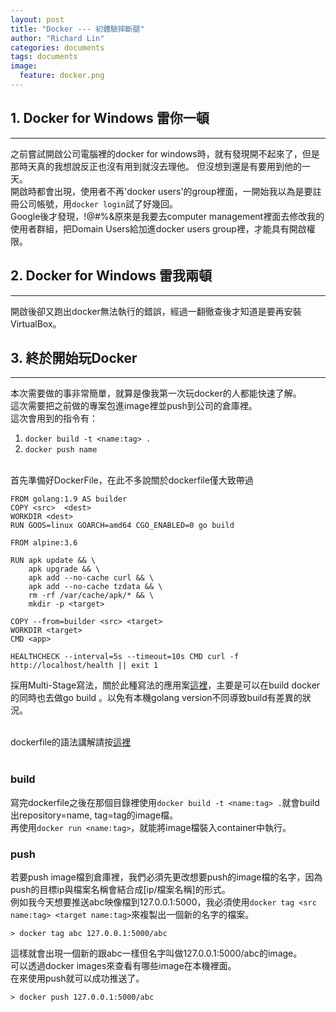 ```yaml
---
layout: post
title: "Docker --- 初體驗摔斷腿"
author: "Richard Lin"
categories: documents
tags: documents
image:
  feature: docker.png
---
```


## 1. Docker for Windows 雷你一頓
* * *
之前嘗試開啟公司電腦裡的docker for windows時，就有發現開不起來了，但是那時天真的我想說反正也沒有用到就沒去理他。
但沒想到還是有要用到他的一天。<br>
開啟時都會出現，使用者不再'docker users'的group裡面，一開始我以為是要註冊公司帳號，用`docker login`試了好幾回。<br>
Google後才發現，!@#%&原來是我要去computer management裡面去修改我的使用者群組，把Domain Users給加進docker users group裡，才能具有開啟權限。

## 2. Docker for Windows 雷我兩頓
* * *
開啟後卻又跑出docker無法執行的錯誤，經過一翻徹查後才知道是要再安裝VirtualBox。<br>

## 3. 終於開始玩Docker
* * *
本次需要做的事非常簡單，就算是像我第一次玩docker的人都能快速了解。<br>
這次需要把之前做的專案包進image裡並push到公司的倉庫裡。<br>
這次會用到的指令有：<br>
1. `docker build -t <name:tag> .`
2. `docker push name`

<br>
首先準備好DockerFile，在此不多說關於dockerfile僅大致帶過

```docker
FROM golang:1.9 AS builder
COPY <src>  <dest>
WORKDIR <dest>
RUN GOOS=linux GOARCH=amd64 CGO_ENABLED=0 go build

FROM alpine:3.6

RUN apk update && \
    apk upgrade && \
    apk add --no-cache curl && \
    apk add --no-cache tzdata && \
    rm -rf /var/cache/apk/* && \
    mkdir -p <target>

COPY --from=builder <src> <target>
WORKDIR <target>
CMD <app>

HEALTHCHECK --interval=5s --timeout=10s CMD curl -f http://localhost/health || exit 1
```

採用Multi-Stage寫法，關於此種寫法的應用案[這裡](https://blog.wu-boy.com/2017/04/build-minimal-docker-container-using-multi-stage-for-go-app/)，主要是可以在build docker的同時也去做go build
。以免有本機golang version不同導致build有差異的狀況。<br><br>

dockerfile的語法講解請按[這裡](https://philipzheng.gitbooks.io/docker_practice/content/dockerfile/instructions.html)
<br><br>
### build
寫完dockerfile之後在那個目錄裡使用`docker build -t <name:tag> .`就會build出repository=name, tag=tag的image檔。<br>
再使用`docker run <name:tag>`，就能將image檔裝入container中執行。

### push
若要push image檔到倉庫裡，我們必須先更改想要push的image檔的名字，因為push的目標ip與檔案名稱會結合成[ip/檔案名稱]的形式。<br>
例如我今天想要推送abc映像檔到127.0.0.1:5000，我必須使用`docker tag <src name:tag> <target name:tag>`來複製出一個新的名字的檔案。

```shell
> docker tag abc 127.0.0.1:5000/abc
```

這樣就會出現一個新的跟abc一樣但名字叫做127.0.0.1:5000/abc的image。<br>
可以透過docker images來查看有哪些image在本機裡面。<br>
在來使用push就可以成功推送了。<br>

```shell
> docker push 127.0.0.1:5000/abc
```